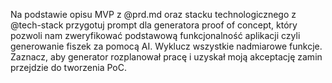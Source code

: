 Na podstawie opisu MVP z @prd.md oraz stacku technologicznego z @tech-stack przygotuj prompt dla generatora proof of concept, który pozwoli nam zweryfikować podstawową funkcjonalność aplikacji czyli generowanie fiszek za pomocą AI. Wyklucz wszystkie nadmiarowe funkcje. Zaznacz, aby generator rozplanował pracę i uzyskał moją akceptację zamin przejdzie do tworzenia PoC.